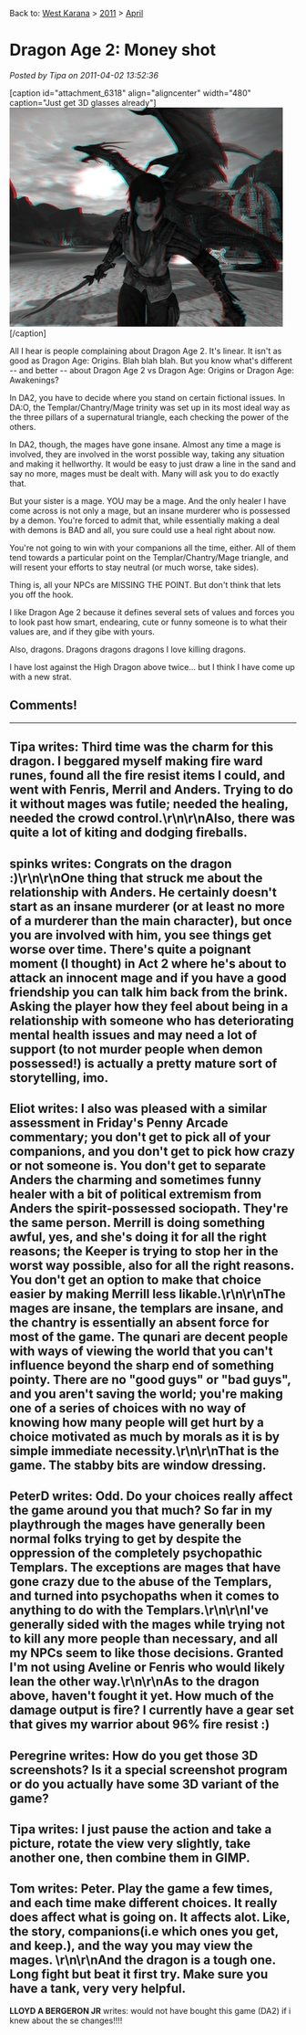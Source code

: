 Back to: [West Karana](/posts/westkarana.md) > [2011](/posts/2011/westkarana.md) > [April](./westkarana.md)
# Dragon Age 2: Money shot

*Posted by Tipa on 2011-04-02 13:52:36*

[caption id="attachment\_6318" align="aligncenter" width="480" caption="Just get 3D glasses already"][![](../../../uploads/2011/04/da23d-480x384.jpg "Just get 3D glasses already")](../../../uploads/2011/04/da23d.jpg)[/caption]

All I hear is people complaining about Dragon Age 2. It's linear. It isn't as good as Dragon Age: Origins. Blah blah blah. But you know what's different -- and better -- about Dragon Age 2 vs Dragon Age: Origins or Dragon Age: Awakenings?

In DA2, you have to decide where you stand on certain fictional issues. In DA:O, the Templar/Chantry/Mage trinity was set up in its most ideal way as the three pillars of a supernatural triangle, each checking the power of the others.

In DA2, though, the mages have gone insane. Almost any time a mage is involved, they are involved in the worst possible way, taking any situation and making it hellworthy. It would be easy to just draw a line in the sand and say no more, mages must be dealt with. Many will ask you to do exactly that.

But your sister is a mage. YOU may be a mage. And the only healer I have come across is not only a mage, but an insane murderer who is possessed by a demon. You're forced to admit that, while essentially making a deal with demons is BAD and all, you sure could use a heal right about now.

You're not going to win with your companions all the time, either. All of them tend towards a particular point on the Templar/Chantry/Mage triangle, and will resent your efforts to stay neutral (or much worse, take sides).

Thing is, all your NPCs are MISSING THE POINT. But don't think that lets you off the hook.

I like Dragon Age 2 because it defines several sets of values and forces you to look past how smart, endearing, cute or funny someone is to what their values are, and if they gibe with yours.

Also, dragons. Dragons dragons dragons I love killing dragons.

I have lost against the High Dragon above twice... but I think I have come up with a new strat.

## Comments!
---
**Tipa** writes: Third time was the charm for this dragon. I beggared myself making fire ward runes, found all the fire resist items I could, and went with Fenris, Merril and Anders. Trying to do it without mages was futile; needed the healing, needed the crowd control.\r\n\r\nAlso, there was quite a lot of kiting and dodging fireballs.
---
**spinks** writes: Congrats on the dragon :)\r\n\r\nOne thing that struck me about the relationship with Anders. He certainly doesn't start as an insane murderer (or at least no more of a murderer than the main character), but once you are involved with him, you see things get worse over time. There's quite a poignant moment (I thought) in Act 2 where he's about to attack an innocent mage and if you have a good friendship you can talk him back from the brink. Asking the player how they feel about being in a relationship with someone who has deteriorating mental health issues and may need a lot of support (to not murder people when demon possessed!) is actually a pretty mature sort of storytelling, imo.
---
**Eliot** writes: I also was pleased with a similar assessment in Friday's Penny Arcade commentary; you don't get to pick all of your companions, and you don't get to pick how crazy or not someone is.  You don't get to separate Anders the charming and sometimes funny healer with a bit of political extremism from Anders the spirit-possessed sociopath.  They're the same person.  Merrill is doing something awful, yes, and she's doing it for all the right reasons; the Keeper is trying to stop her in the worst way possible, also for all the right reasons.  You don't get an option to make that choice easier by making Merrill less likable.\r\n\r\nThe mages are insane, the templars are insane, and the chantry is essentially an absent force for most of the game.  The qunari are decent people with ways of viewing the world that you can't influence beyond the sharp end of something pointy.  There are no "good guys" or "bad guys", and you aren't saving the world; you're making one of a series of choices with no way of knowing how many people will get hurt by a choice motivated as much by morals as it is by simple immediate necessity.\r\n\r\nThat is the game.  The stabby bits are window dressing.
---
**PeterD** writes: Odd.  Do your choices really affect the game around you that much?  So far in my playthrough the mages have generally been normal folks trying to get by despite the oppression of the completely psychopathic Templars.  The exceptions are mages that have gone crazy due to the abuse of the Templars, and turned into psychopaths when it comes to anything to do with the Templars.\r\n\r\nI've generally sided with the mages while trying not to kill any more people than necessary, and all my NPCs seem to like those decisions.  Granted I'm not using Aveline or Fenris who would likely lean the other way.\r\n\r\nAs to the dragon above, haven't fought it yet.  How much of the damage output is fire?  I currently have a gear set that gives my warrior about 96% fire resist :)
---
**Peregrine** writes: How do you get those 3D screenshots? Is it a special screenshot program or do you actually have some 3D variant of the game?
---
**Tipa** writes: I just pause the action and take a picture, rotate the view very slightly, take another one, then combine them in GIMP.
---
**Tom** writes: Peter. Play the game a few times, and each time make different choices. It really does affect what is going on. It affects alot. Like, the story, companions(i.e which ones you get, and keep.), and the way you may view the mages. \r\n\r\nAnd the dragon is a tough one. Long fight but beat it first try. Make sure you have a tank, very very helpful.
---
**LLOYD A BERGERON JR** writes: would not have bought this game (DA2) if i knew about the se changes!!!!
